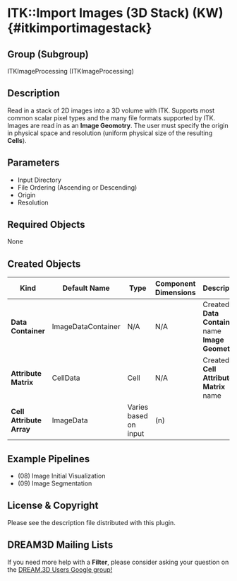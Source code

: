 ITK::Import Images (3D Stack) (KW) {#itkimportimagestack}
=====

## Group (Subgroup) ##

ITKImageProcessing (ITKImageProcessing)

## Description ##

Read in a stack of 2D images into a 3D volume with ITK. Supports most common
scalar pixel types and the many file formats supported by ITK.
Images are read in as an **Image Geomotry**. The user must specify the origin
in physical space and resolution (uniform physical size of the resulting **Cells**).

## Parameters ##

- Input Directory
- File Ordering (Ascending or Descending)
- Origin
- Resolution

## Required Objects ##

None

## Created Objects ##

| Kind | Default Name | Type | Component Dimensions | Description |
|------|--------------|------|----------------------|-------------|
| **Data Container** | ImageDataContainer | N/A | N/A | Created **Data Container** name **Image Geometry** |
| **Attribute Matrix** | CellData | Cell | N/A | Created **Cell Attribute Matrix** name  |
| **Cell Attribute Array**  | ImageData | Varies based on input | (n) |  |

## Example Pipelines ##

+ (08) Image Initial Visualization
+ (09) Image Segmentation

## License & Copyright ##

Please see the description file distributed with this plugin.

## DREAM3D Mailing Lists ##

If you need more help with a **Filter**, please consider asking your question on the [DREAM.3D Users Google group!](https://groups.google.com/forum/?hl=en#!forum/dream3d-users)
